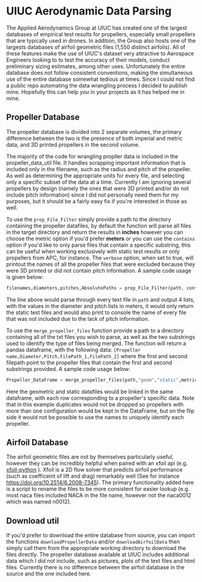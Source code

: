 # UIUC Aerodynamic Data Parsing

The Applied Aerodynamics Group at UIUC has created one of the largest databases of empirical test results for propellers, especially small propellers that are typically used in drones. In addition, the Group also hosts one of the largests databases of airfoil geometric files (1,550 distinct airfoils). All of these features make the use of UIUC's dataset very attractive to Aerospace Engineers looking to to test the accuracy of their models, conduct preliminary sizing estimates, among other uses. Unfortunately the entire database does not follow consistent conventions, making the simultaneous use of the entire database somewhat tedious at times. Since I could not find a public repo automating the data wrangling process I decided to publish mine. Hopefully this can help you in your projects as it has helped me in mine.



## Propeller Database

The propeller database is divided into 2 separate volumes, the primary difference between the two is the presence of both imperial and metric data, and 3D printed propellers in the second volume.

The majority of the code for wrangling propller data is included in the propeller_data_util file. It handles scrapping important information that is included only in the filename, such as the radius and pitch of the propeller. As well as determining the appropriate units for every file, and selecting only a specific subset of the data at a time. Currently I am ignoring several propellers by design (namely the ones that were 3D printed and/or do not include pitch information) since I did not personally need them for my purposes, but it should be a fairly easy fix if you're interested in those as well.

To use the `prop_File_Filter` simply provide a path to the directory containing the propeller datafiles, by default the function will parse all files in the target directory and return the results in **inches** however you can choose the metric option if you'd prefer **meters** or you can use the `contains` option if you'd like to only parse files that contain a specific substring, this can be useful when working exclusively with static test results or only propellers from APC, for instance.  The `verbose` option, when set to true, will printout the names of all the propeller files that were excluded because they were 3D printed or did not contain pitch information. A sample code usage is given below:

```python
filenames,diameters,pitches,AbsolutePaths = prop_File_Filter(path, contains="static", metric=True, verbose=True)
```

The line above would parse through every text file in `path` and output 4 lists, with the values in the diameter and pitch lists in meters, it would only return the static test files and would also print to console the name of every file that was not included due to the lack of pitch information.

To use the `merge_propeller_files`  function provide a path to a directory containing all of the txt files you wish to parse, as well as the two substrings used to identify the type of files being merged. The function will return a pandas dataframe, with the following data: `[Propeller name,Diameter,Pitch,FilePath_1,FilePath_2]` where the first and second filepath point to the propeller files that contain the first and second substrings provided. A sample code usage below:


```python
Propeller_DataFrame = merge_propeller_files(path,"geom","static",metric=False,dropDuplicates=False,sort=True)
```

Here the geometric and static datafiles would be linked in the same dataframe, with each row corresponding to a propeller's specific data. Note that in this example duplicates would not be dropped so propellers with more than one configuration would be kept in the DataFrame, but on the flip side it would not be possible to use the names to uniquely identify each propeller.



## Airfoil Database

The airfoil geometric files are not by themselves particularly useful, however they can be incredibly helpful when paired with an xfoil api (e.g. [xfoil-python](https://github.com/DARcorporation/xfoil-python) ). Xfoil is a 2D flow solver that predicts airfoil performance (such as coefficeint of lift and drag) remarkably well (See for instance https://doi.org/10.2514/6.2008-7345). The primary functionality added here is a script to rename the files to be more consistent for easier lookup (e.g. most naca files included  NACA in the file name, however not the naca0012 which was named n0012). 



## Download util

If you'd prefer to download the entire database from source, you can import the functions  `downloadPropellerData`  and/or `downloadAirfoilData` then simply call them from the appropriate working directory to download the files directly.  The propeller database available at UIUC includes additional data which I did not include, such as pictures, plots of the text files and html files. Currently there is no difference between the airfoil database in the source and the one included here.
